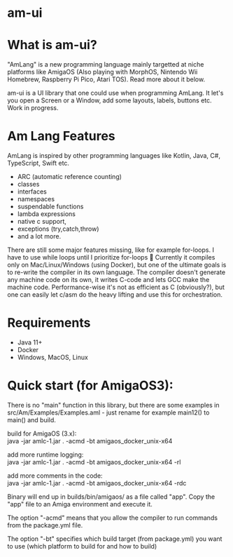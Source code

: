 # am-ui

# What is am-ui?

"AmLang" is a new programming language mainly targetted at niche platforms like AmigaOS (Also playing with MorphOS, Nintendo Wii Homebrew, Raspberry Pi Pico, Atari TOS). Read more about it below.

am-ui is a UI library that one could use when programming AmLang. It let's you open a Screen or a Window, add some layouts, labels, buttons etc. Work in progress.

# Am Lang Features
AmLang is inspired by other programming languages like Kotlin, Java, C#, TypeScript, Swift etc. 

- ARC (automatic reference counting)
- classes
- interfaces
- namespaces
- suspendable functions
- lambda expressions
- native c support, 
- exceptions (try,catch,throw) 
- and a lot more. 

There are still some major features missing, like for example for-loops. I have to use while loops until I prioritize for-loops 🙂 Currently it compiles only on Mac/Linux/Windows (using Docker), but one of the ultimate goals is to re-write the compiler in its own language. The compiler doesn't generate any machine code on its own, it writes C-code and lets GCC make the machine code. Performance-wise it's not as efficient as C (obviously?), but one can easily let c/asm do the heavy lifting and use this for orchestration. 

# Requirements
- Java 11+
- Docker
- Windows, MacOS, Linux

# Quick start (for AmigaOS3):

There is no "main" function in this library, but there are some examples in src/Am/Examples/Examples.aml - just rename for example main12() to main() and build.

build for AmigaOS (3.x): \
java -jar amlc-1.jar . -acmd -bt amigaos_docker_unix-x64

add more runtime logging: \
java -jar amlc-1.jar . -acmd -bt amigaos_docker_unix-x64 -rl

add more comments in the code: \
java -jar amlc-1.jar . -acmd -bt amigaos_docker_unix-x64 -rdc

Binary will end up in builds/bin/amigaos/ as a file called "app". Copy the "app" file to an Amiga environment and execute it. 

The option "-acmd" means that you allow the compiler to run commands from the package.yml file. 

The option "-bt" specifies which build target (from package.yml) you want to use (which platform to build for and how to build)

